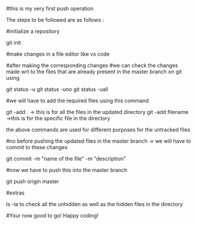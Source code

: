 #this is my very first push operation

The steps to be followed are as follows :

#initialize a repository

git init

#make changes in a file editor like vs code

#after making the corresponding changes 
#we can check the changes made wrt to the files that are already present in the master branch on git using

git status -u
git status -uno
git status -uall 

#we will have to add the required files using this command

git -add . -> this is for all the files in the updated directory
git -add filename ->this is for the specific file in the directory

the above commands are used for different purposes for the untracked files

#no before pushing the updated files in the master branch -> we will have to commit to these changes 

git commit -m "name of the file" -m "description"

#now we have to push this into the master branch


git push origin master


#extras

ls -la to check all the unhidden as well as the hidden files in the directory



#Your now good to go! Happy coding!



